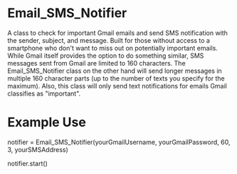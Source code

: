 Email_SMS_Notifier
==================

A class to check for important Gmail emails and send SMS notification with the sender, subject, and message. Built for those without access to a smartphone who don't want to miss out on potentially important emails. While Gmail itself provides the option to do something similar, SMS messages sent from Gmail are limited to 160 characters. The Email_SMS_Notifier class on the other hand will send longer messages in multiple 160 character parts (up to the number of texts you specify for the maximum). Also, this class will only send text notifications for emails Gmail classifies as "important". 

Example Use
=================

notifier = Email_SMS_Notifier(yourGmailUsername, yourGmailPassword, 60, 3, yourSMSAddress)

notifier.start()
